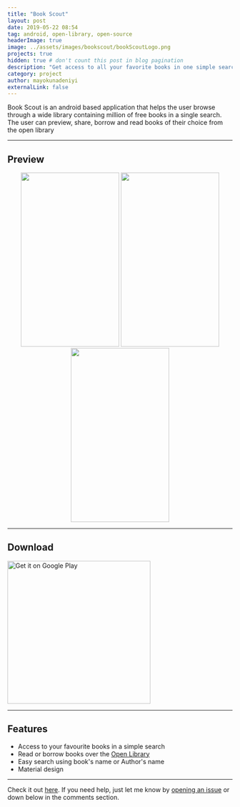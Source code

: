 ```yaml
---
title: "Book Scout"
layout: post
date: 2019-05-22 08:54
tag: android, open-library, open-source
headerImage: true
image: ../assets/images/bookscout/bookScoutLogo.png
projects: true
hidden: true # don't count this post in blog pagination
description: "Get access to all your favorite books in one simple search"
category: project
author: mayokunadeniyi
externalLink: false
---
```


Book Scout is an android based application that helps the user browse through a wide library containing million of free books in a single search. The user can preview, share, borrow and read books of their choice from the open library

---

## Preview
<p align="center"><a href="https://github.com/mayokunthefirst/Book-Scout"><img src="https://user-images.githubusercontent.com/29807085/57989119-1e12bd00-7a8e-11e9-80d7-8c28b454cf58.jpg" width="220" height="390"></a> <a href="https://github.com/mayokunthefirst/Book-Scout"><img src="https://user-images.githubusercontent.com/29807085/57989136-531f0f80-7a8e-11e9-80c8-a45e222ff637.jpg" width="220" height="390"></a> <a href="https://github.com/mayokunthefirst/Book-Scout"><img src="https://user-images.githubusercontent.com/29807085/57989125-32ef5080-7a8e-11e9-925b-8f14d309f9d9.jpg" width="220" height="390"></a></p>

---

## Download 
<a href='https://play.google.com/store/apps/details?id=com.mayokun.bookscout&pcampaignid=MKT-Other-global-all-co-prtnr-py-PartBadge-Mar2515-1'><img alt='Get it on Google Play' src='https://play.google.com/intl/en_us/badges/images/generic/en_badge_web_generic.png' width="320"/></a>

---

## Features
* Access to your favourite books in a simple search 
* Read or borrow books over the [Open Library](https://openlibrary.org/)
* Easy search using book's name or Author's name
* Material design

---

Check it out [here](https://github.com/mayokunthefirst/Book-Scout).
If you need help, just let me know by [opening an issue](https://github.com/mayokunthefirst/Book-Scout/issues) or down below in the comments section.
